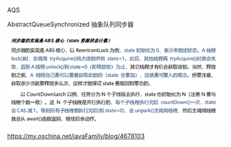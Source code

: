 AQS

AbstractQueueSynchronized  抽象队列同步器

![image-20210224111728432](assets/image-20210224111728432.png)

https://my.oschina.net/javaFamily/blog/4678103